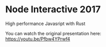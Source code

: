 # Node Interactive 2017
High performance Javasript with Rust


You can watch the original presentation here: https://youtu.be/Pfbw4YPrwf4
